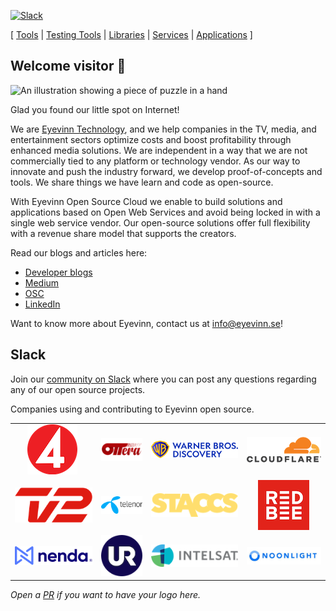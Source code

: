 [![Slack](http://slack.streamingtech.se/badge.svg)](http://slack.streamingtech.se)

[ [Tools](https://github.com/search?q=topic%3Atools+org%3AEyevinn+fork%3Atrue) | [Testing Tools](https://github.com/search?q=topic%3Atesting-tools+org%3AEyevinn+fork%3Atrue) | [Libraries](https://github.com/search?q=topic%3Alibrary+org%3AEyevinn+fork%3Atrue) | [Services](https://github.com/search?q=topic%3Aservice+org%3AEyevinn+fork%3Atrue) | [Applications](https://github.com/search?q=topic%3Aapplication+org%3AEyevinn+fork%3Atrue) ] 

## Welcome visitor 👋

![An illustration showing a piece of puzzle in a hand](https://d1okaosfjqp6sh.cloudfront.net/image/upload/v1528726315/Genre-Unsplash/ryoji-iwata-669950-unsplash-Edited.png)

Glad you found our little spot on Internet!

We are [Eyevinn Technology](https://www.eyevinntechnology.se), and we help companies in the TV, media, and entertainment sectors optimize costs and boost profitability through enhanced media solutions.
We are independent in a way that we are not commercially tied to any platform or technology vendor. As our way to innovate and push the industry forward, we develop proof-of-concepts and tools. We share things we have learn and code as open-source.

With Eyevinn Open Source Cloud we enable to build solutions and applications based on Open Web Services and avoid being locked in with a single web service vendor. Our open-source solutions offer full flexibility with a revenue share model that supports the creators.

Read our blogs and articles here:
- [Developer blogs](https://dev.to/video)
- [Medium](https://eyevinntechnology.medium.com)
- [OSC](https://www.osaas.io)
- [LinkedIn](https://www.linkedin.com/company/eyevinn/)

Want to know more about Eyevinn, contact us at info@eyevinn.se!

## Slack

Join our [community on Slack](http://slack.streamingtech.se) where you can post any questions regarding any of our open source projects.

Companies using and contributing to Eyevinn open source.

|     |     |     |     |
| :-: | :-: | :-: | :-: |
| ![TV4](logos/TV4_se.png) | ![OTTera](logos/OTTera_us.png) | ![WBD](logos/WBD_us.png) | ![Cloudflare](logos/Cloudflare_us.png) |
| ![TV2DK](logos/TV2_dk.png) | ![Telenor](logos/Telenor_se.png) | ![Staccs](logos/Staccs_se.png) | ![RBM](logos/RBM_se.png) | 
| ![Nenda](logos/Nenda_se.png) | ![UR](logos/UR_se.png) | ![Intelsat](logos/Intelsat_us.png) | ![Noonlight](logos/Noonlight_us.png) |

*Open a [PR](https://github.com/Eyevinn/.github/pulls) if you want to have your logo here.*